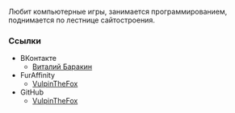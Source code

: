Любит компьютерные игры, занимается программированием, поднимается по лестнице сайтостроения.

### Ссылки

- ВКонтакте
  - [Виталий Баракин](https://vk.com/vulpinthefox)
- FurAffinity
  - [VulpinTheFox](https://www.furaffinity.net/user/vulpinthefox/)
- GitHub
  - [VulpinTheFox](https://github.com/VulpinTheFox/)
